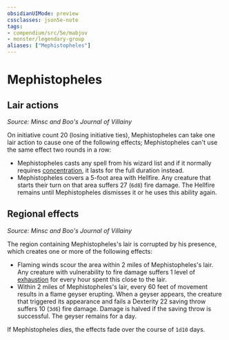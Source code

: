 ```yaml
---
obsidianUIMode: preview
cssclasses: json5e-note
tags:
- compendium/src/5e/mabjov
- monster/legendary-group
aliases: ["Mephistopheles"]
---
```

# Mephistopheles

## Lair actions
_Source: Minsc and Boo's Journal of Villainy_

On initiative count 20 (losing initiative ties), Mephistopheles can take one lair action to cause one of the following effects; Mephistopheles can't use the same effect two rounds in a row:

- Mephistopheles casts any spell from his wizard list and if it normally requires [concentration](Mechanics/Rules/conditions.md#Concentration), it lasts for the full duration instead.  
- Mephistopheles covers a 5-foot area with Hellfire. Any creature that starts their turn on that area suffers 27 (`6d8`) fire damage. The Hellfire remains until Mephistopheles dismisses it or he uses this ability again.  

## Regional effects
_Source: Minsc and Boo's Journal of Villainy_

The region containing Mephistopheles's lair is corrupted by his presence, which creates one or more of the following effects:

- Flaming winds scour the area within 2 miles of Mephistopheles's lair. Any creature with vulnerability to fire damage suffers 1 level of [exhaustion](Mechanics/Rules/conditions.md#Exhaustion) for every hour spent this close to the lair.  
- Within 2 miles of Mephistopheles's lair, every 60 feet of movement results in a flame geyser erupting. When a geyser appears, the creature that triggered its appearance and fails a Dexterity 22 saving throw suffers 10 (`3d6`) fire damage. Damage is halved if the saving throw is successful. The geyser remains for a day.  

If Mephistopheles dies, the effects fade over the course of `1d10` days.